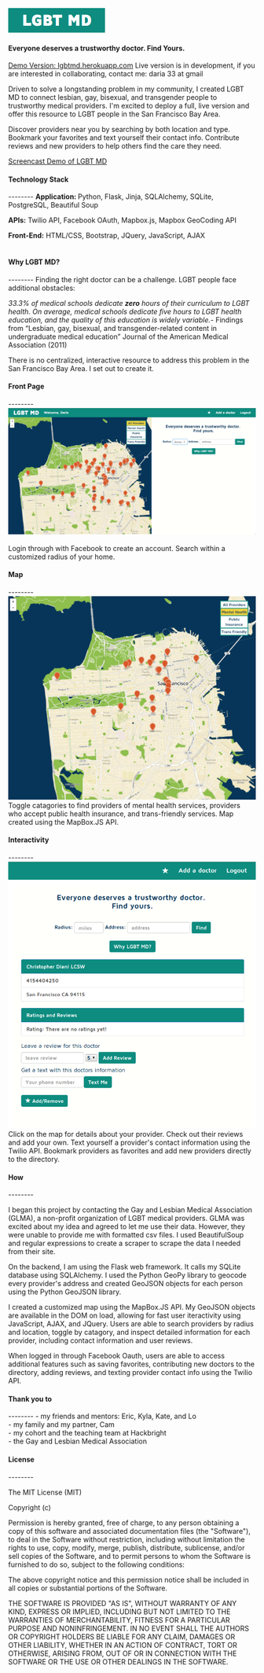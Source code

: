 <img src="/img/Logo.png">
<h4>Everyone deserves a trustworthy doctor. Find Yours.</h4>

[Demo Version: lgbtmd.herokuapp.com](https://lgbtmd.herokuapp.com)
Live version is in development, if you are interested in collaborating, contact me: daria 33 at gmail

Driven to solve a longstanding problem in my community, I created LGBT MD to connect lesbian, gay, bisexual, and transgender people to trustworthy medical providers. I'm excited to deploy a full, live version and offer this resource to LGBT people in the San Francisco Bay Area.

Discover providers near you by searching by both location and type. Bookmark your favorites and text yourself their contact info. Contribute reviews and new providers to help others find the care they need.

[Screencast Demo of LGBT MD](http://youtu.be/j_h-nyEkpcI)


<h4>Technology Stack</h4>
--------
<b>Application: </b>Python, Flask, Jinja, SQLAlchemy, SQLite, PostgreSQL, Beautiful Soup <br>

<b>APIs:</b> Twilio API, Facebook OAuth, Mapbox.js, Mapbox GeoCoding API<br>

<b>Front-End:</b> HTML/CSS, Bootstrap, JQuery, JavaScript, AJAX<br><br>

<h4>Why LGBT MD?</h4>
--------
Finding the right doctor can be a challenge. LGBT people face additional obstacles:

<i>33.3% of medical schools dedicate <b>zero</b> hours of their curriculum to LGBT health. On average, medical schools dedicate five hours to LGBT health education, and the quality of this education is widely variable.</i>- Findings from “Lesbian, gay, bisexual, and transgender-related content in undergraduate medical education” Journal of the American Medical Association (2011)

There is no centralized, interactive resource to address this problem in the San Francisco Bay Area. I set out to create it.

<h4>Front Page</h4>
--------
<img src="/img/Front.png"><br><br>
Login through with Facebook to create an account. Search within a customized radius of your home. <br>
<h4>Map</h4>
--------
<img src="/img/map2.png"><br>
Toggle catagories to find providers of mental health services, providers who accept public health insurance, and trans-friendly services. Map created using the MapBox.JS API.

<h4>Interactivity</h4>
--------
<img src="/img/docs.png"><br>
Click on the map for details about your provider. Check out their reviews and add your own. Text yourself a provider's contact information using the Twilio API. Bookmark providers as favorites and add new providers directly to the directory.

<h4>How</h4>
--------

I began this project by contacting the Gay and Lesbian Medical Association (GLMA), a non-profit organization of LGBT medical providers. GLMA was excited about my idea and agreed to let me use their data. However, they were unable to provide me with formatted csv files. I used BeautifulSoup and regular expressions to create a scraper to scrape the data I needed from their site. 

On the backend, I am using the Flask web framework. It calls my SQLite database using SQLAlchemy. I used the Python GeoPy library to geocode every provider's address and created GeoJSON objects for each person using the Python GeoJSON library. 

I created a customized map using the MapBox.JS API. My GeoJSON objects are available in the DOM on load, allowing for fast user iteractivity using JavaScript, AJAX, and JQuery. Users are able to search providers by radius and location, toggle by catagory, and inspect detailed information for each provider, including contact information and user reviews.

When logged in through Facebook Oauth, users are able to access additional features such as saving favorites, contributing new doctors to the directory, adding reviews, and texting provider contact info using the Twilio API.

<h4>Thank you to</h4>
--------
- my friends and mentors: Eric, Kyla, Kate, and Lo<br>
- my family and my partner, Cam<br>
- my cohort and the teaching team at Hackbright<br>
- the Gay and Lesbian Medical Association


<h4>License</h4>
--------

The MIT License (MIT)

Copyright (c) <year> <copyright holders>

Permission is hereby granted, free of charge, to any person obtaining a copy
of this software and associated documentation files (the "Software"), to deal
in the Software without restriction, including without limitation the rights
to use, copy, modify, merge, publish, distribute, sublicense, and/or sell
copies of the Software, and to permit persons to whom the Software is
furnished to do so, subject to the following conditions:

The above copyright notice and this permission notice shall be included in
all copies or substantial portions of the Software.

THE SOFTWARE IS PROVIDED "AS IS", WITHOUT WARRANTY OF ANY KIND, EXPRESS OR
IMPLIED, INCLUDING BUT NOT LIMITED TO THE WARRANTIES OF MERCHANTABILITY,
FITNESS FOR A PARTICULAR PURPOSE AND NONINFRINGEMENT. IN NO EVENT SHALL THE
AUTHORS OR COPYRIGHT HOLDERS BE LIABLE FOR ANY CLAIM, DAMAGES OR OTHER
LIABILITY, WHETHER IN AN ACTION OF CONTRACT, TORT OR OTHERWISE, ARISING FROM,
OUT OF OR IN CONNECTION WITH THE SOFTWARE OR THE USE OR OTHER DEALINGS IN
THE SOFTWARE.
